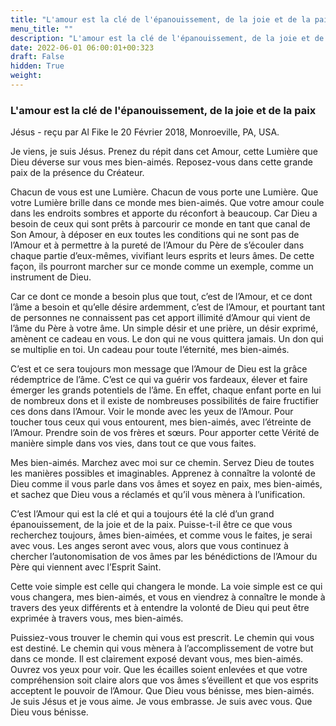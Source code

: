 ```yaml
---
title: "L'amour est la clé de l'épanouissement, de la joie et de la paix"
menu_title: ""
description: "L'amour est la clé de l'épanouissement, de la joie et de la paix"
date: 2022-06-01 06:00:01+00:323
draft: False
hidden: True
weight:
---
```

### L'amour est la clé de l'épanouissement, de la joie et de la paix

Jésus - reçu par Al Fike le 20 Février 2018, Monroeville, PA, USA.

Je viens, je suis Jésus. Prenez du répit dans cet Amour, cette Lumière que Dieu déverse sur vous mes bien-aimés. Reposez-vous dans cette grande paix de la présence du Créateur.

Chacun de vous est une Lumière. Chacun de vous porte une Lumière. Que votre Lumière brille dans ce monde mes bien-aimés. Que votre amour coule dans les endroits sombres et apporte du réconfort à beaucoup. Car Dieu a besoin de ceux qui sont prêts à parcourir ce monde en tant que canal de Son Amour, à déposer en eux toutes les conditions qui ne sont pas de l’Amour et à permettre à la pureté de l’Amour du Père de s’écouler dans chaque partie d’eux-mêmes, vivifiant leurs esprits et leurs âmes. De cette façon, ils pourront marcher sur ce monde comme un exemple, comme un instrument de Dieu.

Car ce dont ce monde a besoin plus que tout, c’est de l’Amour, et ce dont l’âme a besoin et qu’elle désire ardemment, c’est de l’Amour, et pourtant tant de personnes ne connaissent pas cet apport illimité d’Amour qui vient de l’âme du Père à votre âme. Un simple désir et une prière, un désir exprimé, amènent ce cadeau en vous. Le don qui ne vous quittera jamais. Un don qui se multiplie en toi. Un cadeau pour toute l’éternité, mes bien-aimés.

C’est et ce sera toujours mon message que l’Amour de Dieu est la grâce rédemptrice de l’âme. C’est ce qui va guérir vos fardeaux, élever et faire émerger les grands potentiels de l’âme. En effet, chaque enfant porte en lui de nombreux dons et il existe de nombreuses possibilités de faire fructifier ces dons dans l’Amour. Voir le monde avec les yeux de l’Amour. Pour toucher tous ceux qui vous entourent, mes bien-aimés, avec l’étreinte de l’Amour. Prendre soin de vos frères et sœurs. Pour apporter cette Vérité de manière simple dans vos vies, dans tout ce que vous faites.

Mes bien-aimés. Marchez avec moi sur ce chemin. Servez Dieu de toutes les manières possibles et imaginables. Apprenez à connaître la volonté de Dieu comme il vous parle dans vos âmes et soyez en paix, mes bien-aimés, et sachez que Dieu vous a réclamés et qu’il vous mènera à l’unification.

C’est l’Amour qui est la clé et qui a toujours été la clé d’un grand épanouissement, de la joie et de la paix. Puisse-t-il être ce que vous recherchez toujours, âmes bien-aimées, et comme vous le faites, je serai avec vous. Les anges seront avec vous, alors que vous continuez à chercher l’autonomisation de vos âmes par les bénédictions de l’Amour du Père qui viennent avec l’Esprit Saint.

Cette voie simple est celle qui changera le monde. La voie simple est ce qui vous changera, mes bien-aimés, et vous en viendrez à connaître le monde à travers des yeux différents et à entendre la volonté de Dieu qui peut être exprimée à travers vous, mes bien-aimés.

Puissiez-vous trouver le chemin qui vous est prescrit. Le chemin qui vous est destiné. Le chemin qui vous mènera à l’accomplissement de votre but dans ce monde. Il est clairement exposé devant vous, mes bien-aimés. Ouvrez vos yeux pour voir. Que les écailles soient enlevées et que votre compréhension soit claire alors que vos âmes s’éveillent et que vos esprits acceptent le pouvoir de l’Amour. Que Dieu vous bénisse, mes bien-aimés. Je suis Jésus et je vous aime. Je vous embrasse. Je suis avec vous. Que Dieu vous bénisse.
